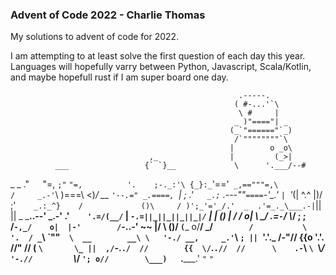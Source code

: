 ### Advent of Code 2022 - Charlie Thomas

My solutions to advent of code for 2022.

I am attempting to at least solve the first question of each day this year. Languages will hopefully varry between Python, Javascript, Scala/Kotlin, and maybe hopefull rust if I am super board one day. 


                                                       .-----.
                                                      ( #-...'`\
                                                       \ #     |
                                                      _ )"===="| _
                                                     (_`"======"`_)
                                                      /`""""""""`\
                                                     |        o _o\
                                   ,_                |         (_>|
              ___                 {` `}__             \      '.___/--#
 _  _      ."`   `"=,             `;"`   `"=,          '.    ;-._:'\
{_}:_`'=='` _,=="""=,\            /     _.-'`\           )===\  <)_/  __
     `'--.=" _.====, `|          ;  _.'`   _.;`    .---""`====`-'\__.'  `|
         `'_(| ^.^ |)/           ;'`    _.:_^}    /             ()\     /
           )';_'='_/.'  _  .'=_._\___.-|`|| || _  \___..--'        \_.-'
        .'`    '.=/(__/` | _`-.=||_||_||_||_|/` |    |           () |
       /    /   o|  \ \_/  .=`-`/           \\_/     ;              ;
      /`-,_/    o|  |-'        /`-..-'   ~~ |/        \          ()/
      `(`___   o/__/           \_/`        /           \      '.  /
       _`\ \`""`  \  __        __\ \   '-./ __,     _.'`\       `;
      || `'.'._   /-"//       {{o '.'.   //" //    (     `\       \_
      ||  ,/`-.`./  //        {{  \/`.`.//  //      \    .-`\       `\
      `\\_/    `'-.//         `\\_/   `'; o//        \___)   `._____.'
                                `"`      `"`